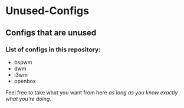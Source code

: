 # Unused-Configs

## Configs that are unused

### List of configs in this repository:
* bspwm
* dwm
* i3wm
* openbox

Feel free to take what you want from here *as long as you know exactly what
you're doing*.
